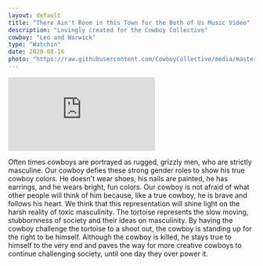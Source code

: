 ```yaml
---
layout: default
title: "There Ain't Room in this Town for the Both of Us Music Video"
description: "Lovingly created for the Cowboy Collective"
cowboy: "Leo and Warwick"
type: "Watchin"
date: 2020-08-16
photo: "https://raw.githubusercontent.com/CowboyCollective/media/master/aintroominthistown.png"
---
```

<iframe src="https://archive.org/embed/AintRoomInThisTown-MusicVideo" id="youtube" frameborder="0" webkitallowfullscreen="true" mozallowfullscreen="true" allowfullscreen></iframe>

Often times cowboys are portrayed as rugged, grizzly men, who are strictly masculine. Our cowboy defies these strong gender roles to show his true cowboy colors. He doesn't wear shoes, his nails are painted, he has earrings, and he wears bright, fun colors. Our cowboy is not afraid of what other people will think of him because, like a true cowboy, he is brave and follows his heart. We think that this representation will shine light on the harsh reality of toxic masculinity. The tortoise represents the slow moving, stubbornness of society and their ideas on masculinity. By having the cowboy challenge the tortoise to a shoot out, the cowboy is standing up for the right to be himself. Although the cowboy is killed, he stays true to himself to the very end and paves the way for more creative cowboys to continue challenging society, until one day they over power it.
